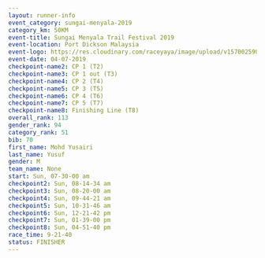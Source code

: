 ```yaml
---
layout: runner-info 
event_category: sungai-menyala-2019 
category_km: 50KM 
event-title: Sungai Menyala Trail Festival 2019 
event-location: Port Dickson Malaysia 
event-logo: https://res.cloudinary.com/raceyaya/image/upload/v1570025907/logo/smft_rwzxh1.jpg 
event-date: 04-07-2019 
checkpoint-name2: CP 1 (T2) 
checkpoint-name3: CP 1 out (T3) 
checkpoint-name4: CP 2 (T4) 
checkpoint-name5: CP 3 (T5) 
checkpoint-name6: CP 4 (T6) 
checkpoint-name7: CP 5 (T7) 
checkpoint-name8: Finishing Line (T8) 
overall_rank: 113
gender_rank: 94
category_rank: 51
bib: 70
first_name: Mohd Yusairi
last_name: Yusuf
gender: M
team_name: None
start: Sun, 07-30-00 am
checkpoint2: Sun, 08-14-34 am
checkpoint3: Sun, 08-20-00 am
checkpoint4: Sun, 09-44-21 am
checkpoint5: Sun, 10-31-46 am
checkpoint6: Sun, 12-21-42 pm
checkpoint7: Sun, 01-39-00 pm
checkpoint8: Sun, 04-51-40 pm
race_time: 9-21-40
status: FINISHER
---
```

